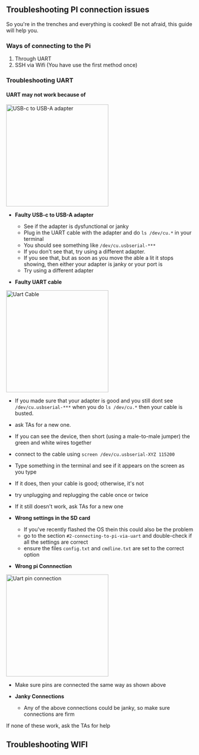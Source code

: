 ## Troubleshooting PI connection issues

So you're in the trenches and everything is cooked! Be not afraid, this guide will help you.

### Ways of connecting to the Pi

1. Through UART
2. SSH via Wifi (You have use the first method once)


### Troubleshooting UART

#### UART may not work because of
<img width="275" alt="USB-c to USB-A adapter " src="https://github.com/user-attachments/assets/b1f17f8d-abed-406e-bad8-152e6b48bdc9" />

- **Faulty USB-c to USB-A adapter**
    - See if the adapter is dysfunctional or janky
    - Plug in the UART cable with the adapter and do `ls /dev/cu.*` in your terminal
    - You should see something like `/dev/cu.usbserial-***`
    - If you don't see that, try using a different adapter.
    - If you see that, but as soon as you move the able a lit it stops showing, then either your adapter is janky or your port is
    - Try using a different adapter

- **Faulty UART cable**
<img width="275" align="center" alt="Uart Cable" src="https://github.com/user-attachments/assets/dd951240-686c-4a95-9822-b8a0a3d752a9">

- If you made sure that your adapter is good and you still dont see `/dev/cu.usbserial-***` when you do `ls /dev/cu.*` then your cable is busted.
- ask TAs for a new one.
- If you can see the device, then short (using a male-to-male jumper) the green and white wires together
- connect to the cable using `screen /dev/cu.usbserial-XYZ 115200`
- Type something in the terminal and see if it appears on the screen as you type
- If it does, then your cable is good; otherwise, it's not
- try unplugging and replugging the cable once or twice
- If it still doesn't work, ask TAs for a new one

- **Wrong settings in the SD card**
    - If you've recently flashed the OS thein this could also be the problem
    - go to the section `#2-connecting-to-pi-via-uart` and double-check if all the settings are correct
    - ensure the files `config.txt` and `cmdline.txt` are set to the correct option

- **Wrong pi Connnection**

<img width="275" align="center" alt="Uart pin connection" src="https://github.com/user-attachments/assets/22662f1b-bd8c-4c9c-a57f-f89d4c2c2668">

  - Make sure pins are connected the same way as shown above

- **Janky Connections**
  - Any of the above connections could be janky, so make sure connections are firm


If none of these work, ask the TAs for help

## Troubleshooting WIFI








  




